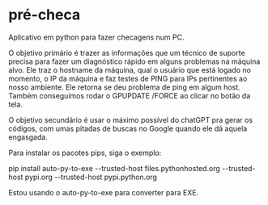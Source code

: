 # pré-checa
Aplicativo em python para fazer checagens num PC. 


O objetivo primário é trazer as informações que um técnico de suporte precisa para fazer um diagnóstico rápido em alguns problemas na máquina alvo. Ele traz o hostname da máquina, qual o usuário que está logado no momento, o IP da máquina e faz testes de PING para IPs pertinentes ao nosso ambiente. Ele retorna se deu problema de ping em algum host. Também conseguimos rodar o GPUPDATE /FORCE ao clicar no botão da tela.


O objetivo secundário é usar o máximo possível do chatGPT pra gerar os códigos, com umas pitadas de buscas no Google quando ele dá aquela engasgada.


Para instalar os pacotes pips, siga o exemplo:

pip install auto-py-to-exe --trusted-host files.pythonhosted.org --trusted-host pypi.org --trusted-host pypi.python.org

Estou usando o auto-py-to-exe para converter para EXE.
